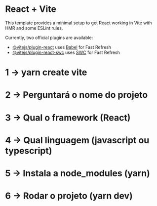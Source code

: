 # React + Vite

This template provides a minimal setup to get React working in Vite with HMR and some ESLint rules.

Currently, two official plugins are available:

- [@vitejs/plugin-react](https://github.com/vitejs/vite-plugin-react/blob/main/packages/plugin-react/README.md) uses [Babel](https://babeljs.io/) for Fast Refresh
- [@vitejs/plugin-react-swc](https://github.com/vitejs/vite-plugin-react-swc) uses [SWC](https://swc.rs/) for Fast Refresh

# 1 -> yarn create vite
# 2 -> Perguntará o nome do projeto
# 3 -> Qual o framework (React)
# 4 -> Qual linguagem (javascript ou typescript)
# 5 -> Instala a node_modules (yarn)
# 6 -> Rodar o projeto (yarn dev)

